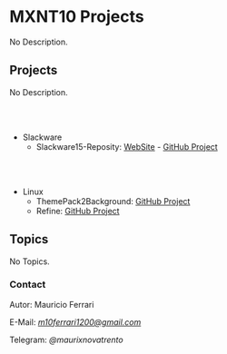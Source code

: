 # MXNT10 Projects

No Description.

## Projects

No Description.

<br/><br/>

* Slackware
  * Slackware15-Reposity: [WebSite](https://mxnt10.github.io/Slackware15-Reposity/) - [GitHub Project](https://github.com/mxnt10/Slackware15-Reposity)

<br/><br/>

* Linux
  * ThemePack2Background: [GitHub Project](https://github.com/mxnt10/themepack2background)
  * Refine: [GitHub Project](https://github.com/mxnt10/refine)

## Topics

No Topics.

### Contact

Autor: Mauricio Ferrari

E-Mail: *m10ferrari1200@gmail.com*

Telegram: *@maurixnovatrento*
